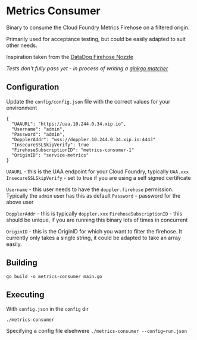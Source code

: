 # Metrics Consumer

Binary to consume the Cloud Foundry Metrics Firehose on a filtered origin. 

Primarily used for acceptance testing, but could be easily adapted to suit other needs.

Inspiration taken from the [DataDog Firehose Nozzle](https://github.com/cloudfoundry-incubator/datadog-firehose-nozzle)

*Tests don't fully pass yet - in process of writing a [ginkgo matcher](https://github.com/benlaplanche/metrics-matcher)*

## Configuration

Update the `config/config.json` file with the correct values for your environment

```
{
  "UAAURL": "https://uaa.10.244.0.34.xip.io",
  "Username": "admin",
  "Password": "admin",
  "DopplerAddr": "wss://doppler.10.244.0.34.xip.io:4443"
  "InsecureSSLSkipVerify": true
  "FirehoseSubscriptionID": "metrics-consumer-1"
  "OriginID": "service-metrics"
}
```

`UAAURL` - this is the UAA endpoint for your Cloud Foundry, typically `UAA.xxx`
`InsecureSSLSkipVerify` - set to true if you are using a self signed certificate

`Username` - this user needs to have the `doppler.firehose` permission. Typically the `admin` user has this as default
`Password` - password for the above user

`DopplerAddr` - this is typically `doppler.xxx`
`FirehoseSubscriptionID` - this should be unique, if you are running this binary lots of times in concurrent

`OriginID` - this is the OriginID for which you want to filter the firehose. It currently only takes a single string, it could be adapted to take an array easily. 

## Building

`go build -o metrics-consumer main.go`

## Executing

With `config.json` in the `config` dir

`./metrics-consumer`

Specifying a config file elsehwere
`./metrics-consumer --config=run.json`